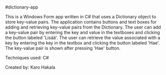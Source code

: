 #dictionary-app

This is a Windows Form app written in C# that uses a Dictionary object to store key-value pairs. The application contains buttons and text boxes for adding and retrieving key-value pairs from the Dictionary. The user can add a key-value pair by entering the key and value in the textboxes and clicking the button labeled 'Lisää'. The user can retrieve the value associated with a key by entering the key in the textbox and clicking the button labeled 'Hae'. The key-value pair is shown after pressing 'Hae' button.

Techniques used:
C#

Created by: Karo Hakala
